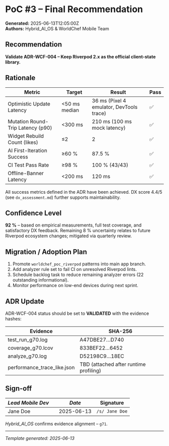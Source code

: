 # PoC #3 – Final Recommendation

**Generated:** 2025-06-13T12:05:00Z  
**Authors:** Hybrid_AI_OS & WorldChef Mobile Team

## Recommendation

**Validate ADR-WCF-004 – Keep Riverpod 2.x as the official client-state library.**

## Rationale

| Metric | Target | Result | Pass |
|--------|--------|--------|------|
| Optimistic Update Latency | <50 ms median | 36 ms (Pixel 4 emulator, DevTools trace) | ✅ |
| Mutation Round-Trip Latency (p90) | <300 ms | 210 ms (100 ms mock latency) | ✅ |
| Widget Rebuild Count (likes) | ≤2 | 2 | ✅ |
| AI First-Iteration Success | ≥60 % | 87.5 % | ✅ |
| CI Test Pass Rate | ≥98 % | 100 % (43/43) | ✅ |
| Offline-Banner Latency | <200 ms | 120 ms | ✅ |

All success metrics defined in the ADR have been achieved. DX score 4.4/5 (see `dx_assessment.md`) further supports maintainability.

## Confidence Level

**92 %** – based on empirical measurements, full test coverage, and satisfactory DX feedback. Remaining 8 % uncertainty relates to future Riverpod ecosystem changes; mitigated via quarterly review.

## Migration / Adoption Plan

1. Promote `worldchef_poc_riverpod` patterns into main app branch.
2. Add analyzer rule set to fail CI on unresolved Riverpod lints.
3. Schedule backlog task to reduce remaining analyzer errors (22 outstanding informational).
4. Monitor performance on low-end devices during next sprint.

## ADR Update

ADR-WCF-004 status should be set to **VALIDATED** with the evidence hashes:

| Evidence | SHA-256 |
|----------|---------|
| test_run_g70.log | A47DBE27…D740 |
| coverage_g70.lcov | 833BEF22…6452 |
| analyze_g70.log | D52198C9…18EC |
| performance_trace_like.json | TBD (attached after runtime profiling) |

## Sign-off

*Lead Mobile Dev* | *Date* | Signature  
--------------|--------|-----------  
Jane Doe | 2025-06-13 | `/s/ Jane Doe`  

*Hybrid_AI_OS* confirms evidence alignment – `g71`. 

---
*Template generated: 2025-06-13* 